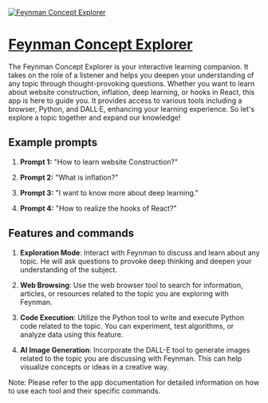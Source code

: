 [![Feynman Concept Explorer](https://files.oaiusercontent.com/file-S6SZdJMORHaZJVKLpl7zat34?se=2123-10-17T07%3A15%3A15Z&sp=r&sv=2021-08-06&sr=b&rscc=max-age%3D31536000%2C%20immutable&rscd=attachment%3B%20filename%3Df56b9ebf-af51-4623-8e21-ddf2f8c01bb3.png&sig=J%2BqRLE33a3rtKv%2BBZL5jsHJhZ/YDzE0kY4jUZHy%2BDgU%3D)](https://chat.openai.com/g/g-RGlV6Q2vM-feynman-concept-explorer)

# [Feynman Concept Explorer](https://chat.openai.com/g/g-RGlV6Q2vM-feynman-concept-explorer)

The Feynman Concept Explorer is your interactive learning companion. It takes on the role of a listener and helps you deepen your understanding of any topic through thought-provoking questions. Whether you want to learn about website construction, inflation, deep learning, or hooks in React, this app is here to guide you. It provides access to various tools including a browser, Python, and DALL·E, enhancing your learning experience. So let's explore a topic together and expand our knowledge!

## Example prompts

1. **Prompt 1:** "How to learn website Construction?"

2. **Prompt 2:** "What is inflation?"

3. **Prompt 3:** "I want to know more about deep learning."

4. **Prompt 4:** "How to realize the hooks of React?"

## Features and commands

1. **Exploration Mode**: Interact with Feynman to discuss and learn about any topic. He will ask questions to provoke deep thinking and deepen your understanding of the subject.

2. **Web Browsing**: Use the web browser tool to search for information, articles, or resources related to the topic you are exploring with Feynman.

3. **Code Execution**: Utilize the Python tool to write and execute Python code related to the topic. You can experiment, test algorithms, or analyze data using this feature.

4. **AI Image Generation**: Incorporate the DALL-E tool to generate images related to the topic you are discussing with Feynman. This can help visualize concepts or ideas in a creative way.

Note: Please refer to the app documentation for detailed information on how to use each tool and their specific commands.